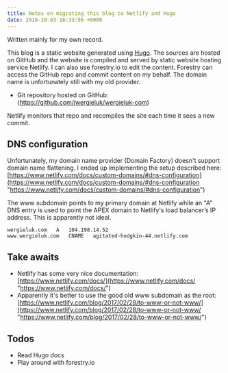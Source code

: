 ```yaml
---
title: Notes on migrating this blog to Netlify and Hugo
date: 2018-10-03 16:33:56 +0000
---
```

Written mainly for my own record.

This blog is a static website generated using [Hugo](gohugo.io). The sources are hosted on GitHub and the website is compiled and served by static website hosting service Netlify. I can also use forestry.io to edit the content. Forestry can access the GitHub repo and commit content on my behalf. The domain name is unfortunately still with my old provider.

* Git repository hosted on GitHub: (https://github.com/jwergieluk/wergieluk-com)

Netlify monitors that repo and recompiles the site each time it sees a new commit.

## DNS configuration

Unfortunately, my domain name provider (Domain Factory) doesn't support domain name flattening. I ended up implementing the  setup described here: [https://www.netlify.com/docs/custom-domains/#dns-configuration](https://www.netlify.com/docs/custom-domains/#dns-configuration "https://www.netlify.com/docs/custom-domains/#dns-configuration")

The www subdomain points to my primary domain at Netlify while an "A" DNS entry is used to point the APEX domain to Netlify's load balancer’s IP address. This is apparently not ideal.

    wergieluk.com	A	104.198.14.52
    www.wergieluk.com	CNAME	agitated-hodgkin-44.netlify.com

## Take awaits

* Netlify has some very nice documentation: [https://www.netlify.com/docs/](https://www.netlify.com/docs/ "https://www.netlify.com/docs/")
* Apparently it's better to use the good old www subdomain as the root: [https://www.netlify.com/blog/2017/02/28/to-www-or-not-www/](https://www.netlify.com/blog/2017/02/28/to-www-or-not-www/ "https://www.netlify.com/blog/2017/02/28/to-www-or-not-www/")

## Todos

* Read Hugo docs
* Play around with forestry.io
